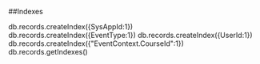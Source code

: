 ##Indexes

db.records.createIndex({SysAppId:1})
db.records.createIndex({EventType:1})
db.records.createIndex({UserId:1})
db.records.createIndex({"EventContext.CourseId":1})
db.records.getIndexes()